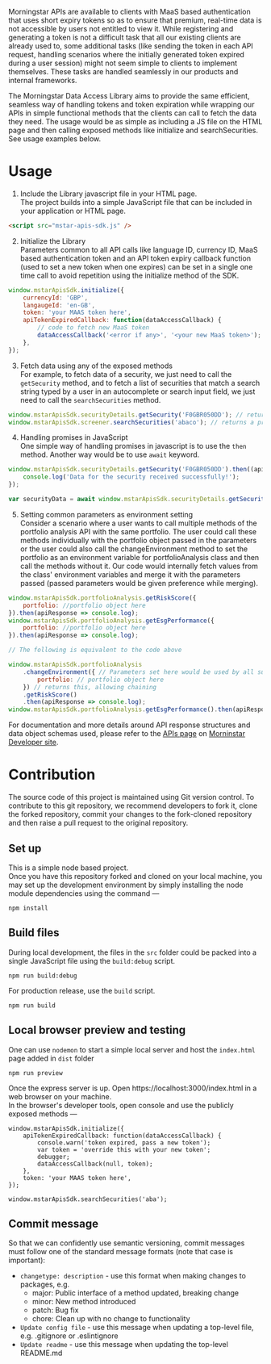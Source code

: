 Morningstar APIs are available to clients with MaaS based authentication that uses short expiry tokens so as to ensure that premium, real-time data is not accessible by users not entitled to view it. While registering and generating a token is not a difficult task that all our existing clients are already used to, some additional tasks (like sending the token in each API request, handling scenarios where the initially generated token expired during a user session) might not seem simple to clients to implement themselves. These tasks are handled seamlessly in our products and internal frameworks.

The Morningstar Data Access Library aims to provide the same efficient, seamless way of handling tokens and token expiration while wrapping our APIs in simple functional methods that the clients can call to fetch the data they need. The usage would be as simple as including a JS file on the HTML page and then calling exposed methods like initialize and searchSecurities. See usage examples below.

# Usage

 1. Include the Library javascript file in your HTML page.  
The project builds into a simple JavaScript file that can be included in your application or HTML page.
```HTML
<script src="mstar-apis-sdk.js" />
```
 2. Initialize the Library  
Parameters common to all API calls like language ID, currency ID, MaaS based authentication token and an API token expiry callback function (used to set a new token when one expires) can be set in a single one time call to avoid repetition using the initialize method of the SDK.
```javascript
window.mstarApisSdk.initialize({
    currencyId: 'GBP',
    langaugeId: 'en-GB',
    token: 'your MAAS token here',
    apiTokenExpiredCallback: function(dataAccessCallback) {
        // code to fetch new MaaS token
        dataAccessCallback('<error if any>', '<your new MaaS token>');
    },
});
```
 3. Fetch data using any of the exposed methods  
For example, to fetch data of a security, we just need to call the `getSecurity` method, and to fetch a list of securities that match a search string typed by a user in an autocomplete or search input field, we just need to call the `searchSecurities` method.
```javascript
window.mstarApisSdk.securityDetails.getSecurity('F0GBR050DD'); // returns a promise
window.mstarApisSdk.screener.searchSecurities('abaco'); // returns a promise
```

 4. Handling promises in JavaScript  
One simple way of handling promises in javascript is to use the `then` method. Another way would be to use `await` keyword.
```javascript
window.mstarApisSdk.securityDetails.getSecurity('F0GBR050DD').then((apiResponse) => {
    console.log('Data for the security received successfully!');
});
```
```javascript
var securityData = await window.mstarApisSdk.securityDetails.getSecurity('F0GBR050DD');
```

 5. Setting common parameters as environment setting  
Consider a scenario where a user wants to call multiple methods of the portfolio analysis API with the same portfolio. The user could call these methods individually with the portfolio object passed in the parameters or the user could also call the changeEnvironment method to set the portfolio as an environment variable for portfolioAnalysis class and then call the methods without it. Our code would internally fetch values from the class' environment variables and merge it with the parameters passed (passed parameters would be given preference while merging).
```javascript
window.mstarApisSdk.portfolioAnalysis.getRiskScore({
    portfolio: //portfolio object here
}).then(apiResponse => console.log);
window.mstarApisSdk.portfolioAnalysis.getEsgPerformance({
    portfolio: //portfolio object here
}).then(apiResponse => console.log);

// The following is equivalent to the code above

window.mstarApisSdk.portfolioAnalysis
    .changeEnvironment({ // Parameters set here would be used by all subsequent portfolioAnalysis methods as default parameters
        portfolio: // portfolio object here
    }) // returns this, allowing chaining
    .getRiskScore()
    .then(apiResponse => console.log);
window.mstarApisSdk.portfolioAnalysis.getEsgPerformance().then(apiResponse => console.log);
```

For documentation and more details around API response structures and data object schemas used, please refer to the [APIs page](https://developer.morningstar.com/apis/getting-started/morningstar-apis) on [Morninstar Developer site](https://developer.morningstar.com/).

# Contribution

The source code of this project is maintained using Git version control. To contribute to this git repository, we recommend developers to fork it, clone the forked repository, commit your changes to the fork-cloned repository and then raise a pull request to the original repository.
## Set up

This is a simple node based project.\
Once you have this repository forked and cloned on your local machine, you may set up the development environment by simply installing the node module dependencies using the command —
```
npm install
```

## Build files

During local development, the files in the `src` folder could be packed into a single JavaScript file using the `build:debug` script.
```
npm run build:debug
```
For production release, use the `build` script.
```
npm run build
```

## Local browser preview and testing

One can use `nodemon` to start a simple local server and host the `index.html` page added in `dist` folder
```
npm run preview
```
Once the express server is up. Open https://localhost:3000/index.html in a web browser on your machine.\
In the browser's developer tools, open console and use the publicly exposed methods —
```
window.mstarApisSdk.initialize({
    apiTokenExpiredCallback: function(dataAccessCallback) {
        console.warn('token expired, pass a new token');
        var token = 'override this with your new token';
        debugger;
        dataAccessCallback(null, token);
    },
    token: 'your MAAS token here',
});
```
```
window.mstarApisSdk.searchSecurities('aba');
```

## Commit message

So that we can confidently use semantic versioning, commit messages must follow one of the standard message formats (note that case is important):

*   `changetype: description` - use this format when making changes to packages, e.g.
    *    major: Public interface of a method updated, breaking change
    *    minor: New method introduced
    *    patch: Bug fix
    *    chore: Clean up with no change to functionality
*   `Update config file` - use this message when updating a top-level file, e.g. .gitignore or .eslintignore
*   `Update readme` - use this message when updating the top-level README.md
